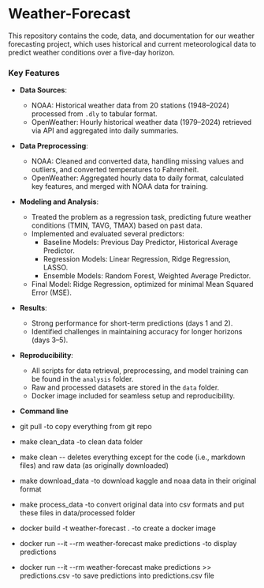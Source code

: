 # Weather-Forecast

This repository contains the code, data, and documentation for our weather forecasting project, which uses historical and current meteorological data to predict weather conditions over a five-day horizon.  

### Key Features  
- **Data Sources**:  
  - NOAA: Historical weather data from 20 stations (1948–2024) processed from `.dly` to tabular format.  
  - OpenWeather: Hourly historical weather data (1979–2024) retrieved via API and aggregated into daily summaries.  

- **Data Preprocessing**:  
  - NOAA: Cleaned and converted data, handling missing values and outliers, and converted temperatures to Fahrenheit.  
  - OpenWeather: Aggregated hourly data to daily format, calculated key features, and merged with NOAA data for training.  

- **Modeling and Analysis**:  
  - Treated the problem as a regression task, predicting future weather conditions (TMIN, TAVG, TMAX) based on past data.  
  - Implemented and evaluated several predictors:  
    - Baseline Models: Previous Day Predictor, Historical Average Predictor.  
    - Regression Models: Linear Regression, Ridge Regression, LASSO.  
    - Ensemble Models: Random Forest, Weighted Average Predictor.  
  - Final Model: Ridge Regression, optimized for minimal Mean Squared Error (MSE).  

- **Results**:  
  - Strong performance for short-term predictions (days 1 and 2).  
  - Identified challenges in maintaining accuracy for longer horizons (days 3–5).  

- **Reproducibility**:  
  - All scripts for data retrieval, preprocessing, and model training can be found in the `analysis` folder.  
  - Raw and processed datasets are stored in the `data` folder.  
  - Docker image included for seamless setup and reproducibility.  

 - **Command line**

  - git pull -to copy everything from git repo 

  - make clean_data -to clean data folder

  - make clean -- deletes everything except for the code (i.e., markdown files) and raw data (as originally downloaded)

  - make download_data -to download kaggle and noaa data in their original format

  - make process_data -to convert original data into csv formats and put these files in data/processed folder

  - docker build -t weather-forecast . -to create a docker image 

  - docker run --it --rm weather-forecast make predictions  -to display predictions
    
  - docker run --it --rm weather-forecast make predictions  >> predictions.csv  -to save predictions into predictions.csv file 
